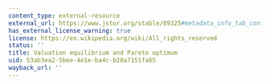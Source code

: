 ```yaml
---
content_type: external-resource
external_url: https://www.jstor.org/stable/89325#metadata_info_tab_contents
has_external_license_warning: true
license: https://en.wikipedia.org/wiki/All_rights_reserved
status: ''
title: Valuation equilibrium and Pareto optimum
uid: 53ab3ea2-5bee-4e1e-ba4c-b28a7151fa65
wayback_url: ''
---
```

